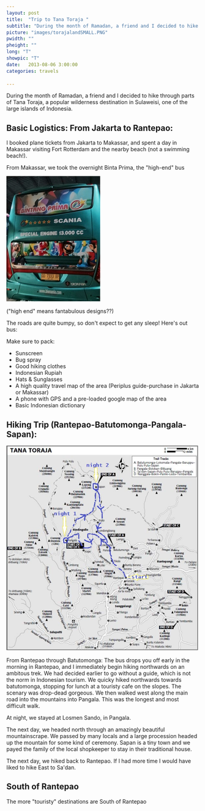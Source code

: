 ```yaml
---
layout: post
title:  "Trip to Tana Toraja "
subtitle: "During the month of Ramadan, a friend and I decided to hike through parts of Tana Toraja, a popular wilderness destination in Sulaweisi, one of the large islands of Indonesia."
picture: "images/torajalandSMALL.PNG"
pwidth: ""
pheight: ""
long: "T"
showpic: "T"
date:   2013-08-06 3:00:00
categories: travels

---
```


During the month of Ramadan, a friend and I decided to hike through parts of Tana Toraja, a popular wilderness destination in Sulaweisi, one of the large islands of Indonesia.   

Basic Logistics: From Jakarta to Rantepao: 
-------------------------------------------


I booked plane tickets from Jakarta to Makassar, and spent a day in Makassar visiting Fort Rotterdam and the nearby beach (not a swimming beach!).

From Makassar, we took the overnight Binta Prima, the "high-end" bus 

![](/images/bintang_prima.jpg)

("high end" means fantabulous designs??)


The roads are quite bumpy, so don't expect to get any sleep! Here's out bus:

Make sure to pack: 		
-  Sunscreen	
-  Bug spray	
-  Good hiking clothes	
-  Indonesian Rupiah	
-  Hats & Sunglasses	
-  A high quality travel map of the area (Periplus guide-purchase in Jakarta or Makassar)	
-  A phone with GPS and a pre-loaded google map of the area 	
-  Basic Indonesian dictionary		


Hiking Trip (Rantepao-Batutomonga-Pangala-Sapan):
-------------------------------------------------

![](/images/toraja_hiking_route.jpg)

From Rantepao through Batutomonga:
The bus drops you off early in the morning in Rantepao, and I immediately begin hiking northwards on an ambitous trek. We had decided earlier to go without a guide, which is not the norm in Indonesian tourism. We quicky hiked northwards towards batutomonga, stopping for lunch at a touristy cafe on the slopes. The scenary was drop-dead gorgeous. We then walked west along the main road into the mountains into Pangala. This was the longest and most difficult walk.

At night, we stayed at Losmen Sando, in Pangala.

The next day, we headed north through an amazingly beautiful mountainscrape. We passed by many locals and a large procession headed up the mountain for some kind of ceremony.  Sapan is a tiny town and we payed the family of the local shopkeeper to stay in their traditional house. 

The next day, we hiked back to Rantepao. If I had more time I would have liked to hike East to  Sa'dan. 

South of Rantepao
----------------

The more "touristy" destinations are South of Rantepao

